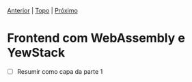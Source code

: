 [Anterior](../part-2/04-redis.md) | [Topo](https://github.com/naomijub/web-dev-rust-book/blob/master/book.md) | [Próximo](./01-setup.md)

# Frontend com WebAssembly e YewStack

- [ ] Resumir como capa da parte 1